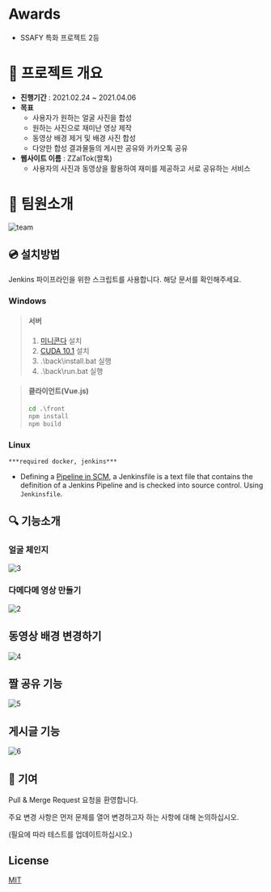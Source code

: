 # Awards
+ SSAFY 특화 프로젝트 2등

# :calendar: 프로젝트 개요

- **진행기간** : 2021.02.24 ~ 2021.04.06
- **목표**
  - 사용자가 원하는 얼굴 사진을 합성
  - 원하는 사진으로 재미난 영상 제작
  - 동영상 배경 제거 및 배경 사진 합성
  - 다양한 합성 결과물들의 게시판 공유와 카카오톡 공유
- **웹사이트 이름** : ZZalTok(짤톡)
  - 사용자의 사진과 동영상을 활용하여 재미를 제공하고 서로 공유하는 서비스

# :wave: 팀원소개

![team](https://user-images.githubusercontent.com/57394523/115139785-e3956e80-a06e-11eb-8b48-3593dcd7580d.PNG)


## :cd: 설치방법

Jenkins 파이프라인을 위한 스크립트를 사용합니다. 해당 문서를 확인해주세요.

### Windows

> #### 서버
>
> 1. [미니콘다](https://docs.conda.io/en/latest/miniconda.html) 설치
> 2. [CUDA 10.1](https://developer.nvidia.com/cuda-10.1-download-archive-base) 설치
> 3. .\back\install.bat 실행
> 4. .\back\run.bat 실행

> #### 클라이언트(Vue.js)
>
> ```cmd
> cd .\front
> npm install
> npm build
> ```

### Linux

`***required docker, jenkins***`

- Defining a [Pipeline in SCM](https://www.jenkins.io/doc/book/pipeline/getting-started#defining-a-pipeline-in-scm),
  a Jenkinsfile is a text file that contains the definition of a Jenkins Pipeline and is checked into source control. Using `Jenkinsfile`.

## :mag: 기능소개


### 얼굴 체인지
![3](https://user-images.githubusercontent.com/57394523/115139800-f4de7b00-a06e-11eb-9d64-d5888aa3de11.gif)

### 다메다메 영상 만들기
![2](https://user-images.githubusercontent.com/57394523/115139802-f60fa800-a06e-11eb-81b4-f239c227f710.gif)

## 동영상 배경 변경하기
![4](https://user-images.githubusercontent.com/57394523/115139804-f740d500-a06e-11eb-8414-669652482e14.gif)

## 짤 공유 기능
![5](https://user-images.githubusercontent.com/57394523/115139838-2fe0ae80-a06f-11eb-8d9c-c13ea2e7ab4c.gif)

## 게시글 기능
![6](https://user-images.githubusercontent.com/57394523/115139839-31aa7200-a06f-11eb-8af5-d6dd26cdb6a5.gif)





## :loudspeaker: 기여

Pull & Merge Request 요청을 환영합니다.

주요 변경 사항은 먼저 문제를 열어 변경하고자 하는 사항에 대해 논의하십시오.

(필요에 따라 테스트를 업데이트하십시오.)

## License

[MIT](https://choosealicense.com/licenses/mit/)
